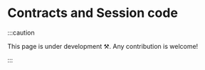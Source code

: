 # Contracts and Session code

<head>
  <meta name="robots" content="noindex, nofollow" />
</head>

:::caution

This page is under development ⚒. Any contribution is welcome!

:::
